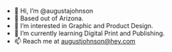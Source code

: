 - 👋 Hi, I’m @augustajohnson
- 📍 Based out of Arizona. 
- 👀 I’m interested in Graphic and Product Design.
- 🌱 I’m currently learning Digital Print and Publishing.
- 📫 Reach me at augustjohnson@hey.com

<!---
augustajohnson/augustajohnson is a ✨ special ✨ repository because its `README.md` (this file) appears on your GitHub profile.
You can click the Preview link to take a look at your changes.
--->
